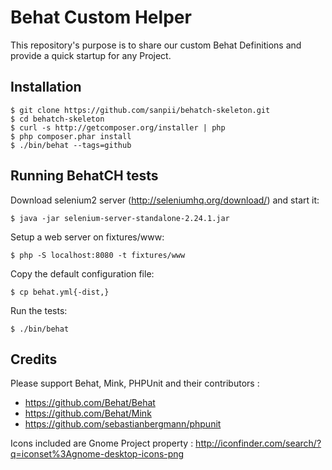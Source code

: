 # Behat Custom Helper

This repository's purpose is to share our custom Behat Definitions and provide a
quick startup for any Project.

## Installation

    $ git clone https://github.com/sanpii/behatch-skeleton.git
    $ cd behatch-skeleton
    $ curl -s http://getcomposer.org/installer | php
    $ php composer.phar install
    $ ./bin/behat --tags=github

## Running BehatCH tests

Download selenium2 server (<http://seleniumhq.org/download/>) and start it:

    $ java -jar selenium-server-standalone-2.24.1.jar

Setup a web server on fixtures/www:

    $ php -S localhost:8080 -t fixtures/www

Copy the default configuration file:

    $ cp behat.yml{-dist,}

Run the tests:

    $ ./bin/behat

## Credits

Please support Behat, Mink, PHPUnit and their contributors :

* https://github.com/Behat/Behat
* https://github.com/Behat/Mink
* https://github.com/sebastianbergmann/phpunit

Icons included are Gnome Project property : http://iconfinder.com/search/?q=iconset%3Agnome-desktop-icons-png
